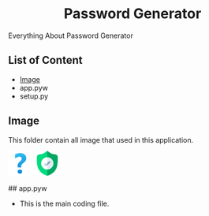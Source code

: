 <div align="center">
  <h1>Password Generator</h1>
</div>
Everything About Password Generator

## List of Content
* [Image](#Image)
* app.pyw
* setup.py

## Image
This folder contain all image that used in this application.
<div align="center">
  <p align="left">
<img src="https://github.com/mpritamp/Password-Generator/blob/master/Image/icons8-question-mark-96.png" height="50">
<img src="https://github.com/mpritamp/Password-Generator/blob/master/Image/shield.png" height="50">
  </p>
</div>
## app.pyw

* This is the main coding file.
